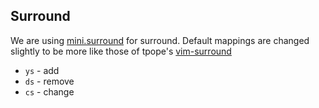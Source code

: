 ## Surround

We are using [mini.surround](https://github.com/echasnovski/mini.surround) for surround.
Default mappings are changed slightly to be more like those of tpope's [vim-surround](https://github.com/tpope/vim-surround)

- `ys` - add
- `ds` - remove
- `cs` - change
